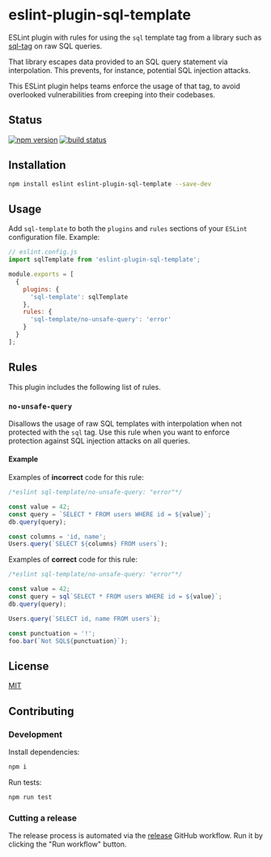 # eslint-plugin-sql-template

ESLint plugin with rules for using the `sql` template tag from a library such as [sql-tag](https://github.com/ruimarinho/sql-tag) on raw SQL queries.

That library escapes data provided to an SQL query statement via interpolation. This prevents, for instance, potential SQL injection attacks.

This ESLint plugin helps teams enforce the usage of that tag, to avoid overlooked vulnerabilities from creeping into their codebases.

## Status

[![npm version][npm-image]][npm-url]
[![build status][ci-image]][ci-url]

## Installation

```sh
npm install eslint eslint-plugin-sql-template --save-dev
```

## Usage

Add `sql-template` to both the `plugins` and `rules` sections of your `ESLint` configuration file. Example:

```js
// eslint.config.js
import sqlTemplate from 'eslint-plugin-sql-template';

module.exports = [
  {
    plugins: {
      'sql-template': sqlTemplate
    },
    rules: {
      'sql-template/no-unsafe-query': 'error'
    }
  }
];
```

## Rules

This plugin includes the following list of rules.

### `no-unsafe-query`

Disallows the usage of raw SQL templates with interpolation when not protected with the `sql` tag. Use this rule when you want to enforce protection against SQL injection attacks on all queries.

#### Example

Examples of **incorrect** code for this rule:

```js
/*eslint sql-template/no-unsafe-query: "error"*/

const value = 42;
const query = `SELECT * FROM users WHERE id = ${value}`;
db.query(query);

const columns = 'id, name';
Users.query(`SELECT ${columns} FROM users`);
```

Examples of **correct** code for this rule:

```js
/*eslint sql-template/no-unsafe-query: "error"*/

const value = 42;
const query = sql`SELECT * FROM users WHERE id = ${value}`;
db.query(query);

Users.query(`SELECT id, name FROM users`);

const punctuation = '!';
foo.bar(`Not SQL${punctuation}`);
```

## License

[MIT](https://opensource.org/licenses/MIT)

## Contributing

### Development

Install dependencies:

```sh
npm i
```

Run tests:

```sh
npm run test
```

### Cutting a release

The release process is automated via the [release](https://github.com/uphold/eslint-plugin-sql-template/actions/workflows/release.yaml) GitHub workflow. Run it by clicking the "Run workflow" button.

[npm-image]: https://img.shields.io/npm/v/eslint-plugin-sql-template.svg
[npm-url]: https://www.npmjs.com/package/eslint-plugin-sql-template
[ci-image]: https://github.com/uphold/eslint-plugin-sql-template/actions/workflows/ci.yml/badge.svg?branch=master
[ci-url]: https://github.com/uphold/eslint-plugin-sql-template/actions/workflows/ci.yml
